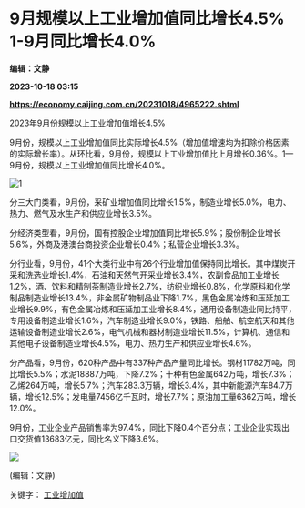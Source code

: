 # 9月规模以上工业增加值同比增长4.5% 1-9月同比增长4.0%
**编辑：文静**

**2023-10-18 03:15**

**https://economy.caijing.com.cn/20231018/4965222.shtml**

2023年9月份规模以上工业增加值增长4.5%

9月份，规模以上工业增加值同比实际增长4.5%（增加值增速均为扣除价格因素的实际增长率）。从环比看，9月份，规模以上工业增加值比上月增长0.36%。1—9月份，规模以上工业增加值同比增长4.0%。

![1](https://img6.caijing.com.cn/2023/1018/1697594959610.png)

分三大门类看，9月份，采矿业增加值同比增长1.5%，制造业增长5.0%，电力、热力、燃气及水生产和供应业增长3.5%。

分经济类型看，9月份，国有控股企业增加值同比增长5.9%；股份制企业增长5.6%，外商及港澳台商投资企业增长0.4%；私营企业增长3.3%。

分行业看，9月份，41个大类行业中有26个行业增加值保持同比增长。其中煤炭开采和洗选业增长1.4%，石油和天然气开采业增长3.4%，农副食品加工业增长1.2%，酒、饮料和精制茶制造业增长2.7%，纺织业增长0.8%，化学原料和化学制品制造业增长13.4%，非金属矿物制品业下降1.7%，黑色金属冶炼和压延加工业增长9.9%，有色金属冶炼和压延加工业增长8.4%，通用设备制造业同比持平，专用设备制造业增长1.6%，汽车制造业增长9.0%，铁路、船舶、航空航天和其他运输设备制造业增长2.6%，电气机械和器材制造业增长11.5%，计算机、通信和其他电子设备制造业增长4.5%，电力、热力生产和供应业增长4.6%。

分产品看，9月份，620种产品中有337种产品产量同比增长。钢材11782万吨，同比增长5.5%；水泥18887万吨，下降7.2%；十种有色金属642万吨，增长7.3%；乙烯264万吨，增长5.7%；汽车283.3万辆，增长3.4%，其中新能源汽车84.7万辆，增长12.5%；发电量7456亿千瓦时，增长7.7%；原油加工量6362万吨，增长12.0%。

9月份，工业企业产品销售率为97.4%，同比下降0.4个百分点；工业企业实现出口交货值13683亿元，同比名义下降3.6%。

![](https://tx1.cdn.caijing.com.cn/2014-03-27/114048455.jpg)

(编辑：文静)

关键字： [工业增加值](https://app.caijing.com.cn/tags.php?tag=%E5%B7%A5%E4%B8%9A%E5%A2%9E%E5%8A%A0%E5%80%BC "工业增加值")